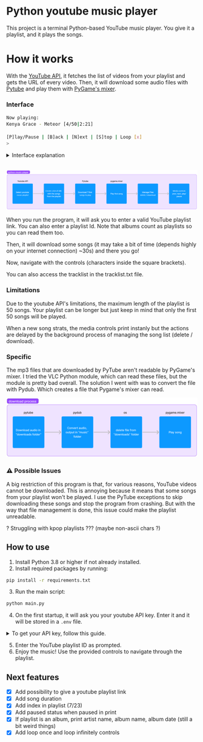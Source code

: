 # Python youtube music player
This project is a terminal Python-based YouTube music player. You give it a playlist, and it plays the songs.

# How it works
With the [YouTube API](https://developers.google.com/youtube/v3/), it fetches the list of videos from your playlist and gets the URL of every video. Then, it will download some audio files with [Pytube](https://pytube.io/en/latest/) and play them with [PyGame's mixer](https://www.pygame.org/docs/ref/mixer.html). 

### Interface
```bash
Now playing: 
Kenya Grace - Meteor [4/50|2:21]

[P]lay/Pause | [B]ack | [N]ext | [S]top | Loop [x]
> 
```
<details>
<summary>Interface explanation</summary>
    If your playlist is an album it will display the album name, artist, date under the video title. 

    Now playing:
    YouTube video title [number in list/number of songs|song duration]

    enter "p" to play/pause | enter "b" to go to previous song | enter "n" to go to next song | enter "s" to stop program | enter the numer of loops you want to have
    >
</details>
<br>

![python-function-general](assets/python-youtube-player-general.png)

When you run the program, it will ask you to enter a valid YouTube playlist link. You can also enter a playlist Id. Note that albums count as playlists so you can read them too.

Then, it will download some songs (it may take a bit of time (depends highly on your internet connection) ~30s) and there you go!

Now, navigate with the controls (characters inside the square brackets).

You can also access the tracklist in the tracklist.txt file. 

### Limitations
Due to the youtube API's limitations, the maximum length of the playlist is 50 songs. Your playlist can be longer but just keep in mind that only the first 50 songs will be played. 

When a new song strats, the media controls print instanly but the actions are delayed by the background process of managing the song list (delete / download). 

### Specific
The mp3 files that are downloaded by PyTube aren't readable by PyGame's mixer. I tried the VLC Python module, which can read these files, but the module is pretty bad overall. The solution I went with was to convert the file with Pydub. Which creates a file that Pygame's mixer can read.
<!-- <p align="center"> -->
<img src="assets/python-youtube-player-download.png" alt="python-function-download" width="660" />
<!-- </p> -->

### :warning: Possible Issues
A big restriction of this program is that, for various reasons, YouTube videos cannot be downloaded. This is annoying because it means that some songs from your playlist won't be played. I use the PyTube exceptions to skip downloading these songs and stop the program from crashing. But with the way that file management is done, this issue could make the playlist unreadable.

? Struggling with kpop playlists ??? (maybe non-ascii chars ?)

## How to use
1. Install Python 3.8 or higher if not already installed.
2. Install required packages by running:
```bash
pip install -r requirements.txt
```
3. Run the main script:
```bash
python main.py
```
4. On the first startup, it will ask you your youtube API key. Enter it and it will be stored in a `.env` file. 
<details>
<summary>To get your API key, follow this guide. </summary>
<!-- <br> -->
<ul>
    <li>Log in to <a href="https://console.developers.google.com/" target="_blank">Google Developers Console</a>.</li>
    <li>Create a new project. </li>
    <li>On the new project dashboard, click Explore & Enable APIs. </li>
    <li>In the library, navigate to YouTube Data API v3 under YouTube APIs.</li>
    <li>Enable the API. </li>
    <li>Create a credential.</li>
    <li>A screen will appear with the API key. </li>
</ul>
Guide from: <a href="https://blog.hubspot.com/website/how-to-get-youtube-api-key" target="_blank">HubSpot</a>
</details>

5. Enter the YouTube playlist ID as prompted.
6. Enjoy the music! Use the provided controls to navigate through the playlist.

## Next features
- [x] Add possibility to give a youtube playlist link
- [x] Add song duration
- [x] Add index in playlist (7/23)
- [x] Add paused status when paused in print
- [x] If playlist is an album, print artist name, album name, album date (still a bit weird things)
- [x] Add loop once and loop infinitely controls
